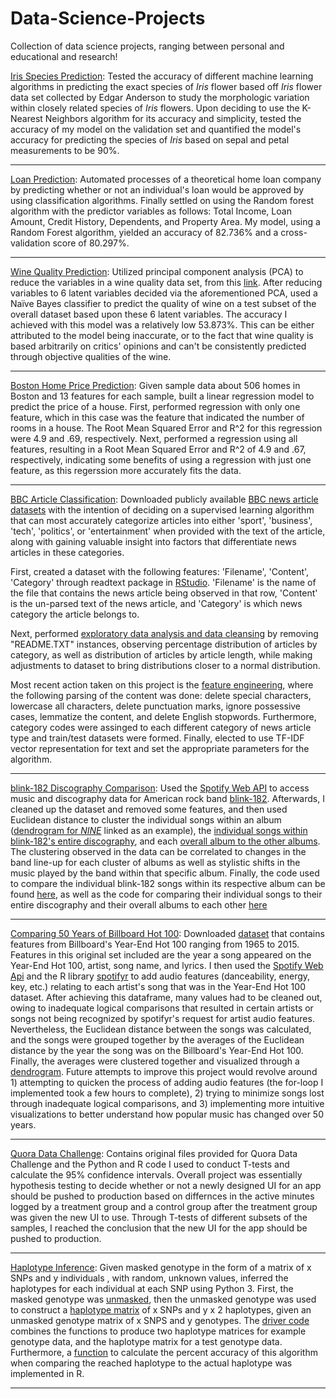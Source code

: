 # Data-Science-Projects
Collection of data science projects, ranging between personal and educational and research!

[Iris Species Prediction](https://github.com/ankushbharadwaj/Data-Science-Projects/tree/master/Iris%20Species%20Prediction): Tested the accuracy of different machine learning algorithms in predicting the exact species of *Iris* flower based off *Iris* flower data set collected by Edgar Anderson to study the morphologic variation within closely related species of *Iris* flowers. Upon deciding to use the K-Nearest Neighbors algorithm for its accuracy and simplicity, tested the accuracy of my model on the validation set and quantified the model's accuracy for predicting the species of *Iris* based on sepal and petal measurements to be 90%.

***********************************************************

[Loan Prediction](https://github.com/ankushbharadwaj/Data-Science-Projects/tree/master/Loan%20Prediction): Automated processes of a theoretical home loan company by predicting whether or not an individual's loan would be approved by using classification algorithms. Finally settled on using the Random forest algorithm with the predictor variables as follows: Total Income, Loan Amount, Credit History, Dependents, and Property Area. My model, using a Random Forest algorithm, yielded an accuracy of 82.736% and a cross-validation score of 80.297%. 

***********************************************************

[Wine Quality Prediction](https://github.com/ankushbharadwaj/Data-Science-Projects/tree/master/Wine%20Quality%20Prediction): Utilized principal component analysis (PCA) to reduce the variables in a wine quality data set, from this [link](https://archive.ics.uci.edu/ml/datasets/Wine+Quality). After reducing variables to 6 latent variables decided via the aforementioned PCA, used a Naïve Bayes classifier to predict the quality of wine on a test subset of the overall dataset based upon these 6 latent variables. The accuracy I achieved with this model was a relatively low 53.873%. This can be either attributed to the model being inaccurate, or to the fact that wine quality is based arbitrarily on critics' opinions and can't be consistently predicted through objective qualities of the wine. 

***********************************************************

[Boston Home Price Prediction](https://github.com/ankushbharadwaj/Data-Science-Projects/tree/master/Boston%20Home%20Price%20Prediction): Given sample data about 506 homes in Boston and 13 features for each sample, built a linear regression model to predict the price of a house. First, performed regression with only one feature, which in this case was the feature that indicated the number of rooms in a house. The Root Mean Squared Error and R^2 for this regression were 4.9 and .69, respectively. Next, performed a regression using all features, resulting in a Root Mean Squared Error and R^2 of 4.9 and .67, respectively, indicating some benefits of using a regression with just one feature, as this regerssion more accurately fits the data. 

***********************************************************

[BBC Article Classification](https://github.com/ankushbharadwaj/Data-Science-Projects/tree/master/BBC%20Article%20Classification): Downloaded publicly available [BBC news article datasets](http://mlg.ucd.ie/datasets/bbc.html) with the intention of deciding on a supervised learning algorithm that can most accurately categorize articles into either 'sport', 'business', 'tech', 'politics', or 'entertainment' when provided with the text of the article, along with gaining valuable insight into factors that differentiate news articles in these categories. 

First, created a dataset with the following features: 'Filename', 'Content', 'Category' through readtext package in [RStudio](https://github.com/ankushbharadwaj/Data-Science-Projects/blob/master/BBC%20Article%20Classification/dataset_creation.R). 'Filename' is the name of the file that contains the news article being observed in that row, 'Content' is the un-parsed text of the news article, and 'Category' is which news category the article belongs to. 

Next, performed [exploratory data analysis and data cleansing](https://github.com/ankushbharadwaj/Data-Science-Projects/blob/master/BBC%20Article%20Classification/EDA_bbc_article.ipynb) by removing "README.TXT" instances, observing percentage distribution of articles by category, as well as distribution of articles by article length, while making adjustments to dataset to bring distributions closer to a normal distribution. 

Most recent action taken on this project is the [feature engineering](https://github.com/ankushbharadwaj/Data-Science-Projects/blob/master/BBC%20Article%20Classification/bbc-articles-featureengineering.ipynb), where the following parsing of the content was done: delete special characters, lowercase all characters, delete punctuation marks, ignore possessive cases, lemmatize the content, and delete English stopwords. Furthermore, category codes were assinged to each different category of news article type and train/test datasets were formed. Finally, elected to use TF-IDF vector representation for text and set the appropriate parameters for the algorithm. 

***********************************************************

[blink-182 Discography Comparison](https://github.com/ankushbharadwaj/Data-Science-Projects/tree/master/blink-182%20Discography%20Comparison): Used the [Spotify Web API](https://developer.spotify.com/documentation/web-api/) to access music and discography data for American rock band [blink-182](https://en.wikipedia.org/wiki/Blink-182). Afterwards, I cleaned up the dataset and removed some features, and then used Euclidean distance to cluster the individual songs within an album ([dendrogram for *NINE*](https://github.com/ankushbharadwaj/Data-Science-Projects/blob/master/blink-182%20Discography%20Comparison/Rplot%20-%20nine.jpeg) linked as an example), the [individual songs within blink-182's entire discography](https://github.com/ankushbharadwaj/Data-Science-Projects/blob/master/blink-182%20Discography%20Comparison/album%20overall%20song%20comparison.jpeg), and each [overall album to the other albums](https://github.com/ankushbharadwaj/Data-Science-Projects/blob/master/blink-182%20Discography%20Comparison/album%20overall%20comparison%20average.jpeg). The clustering observed in the data can be correlated to changes in the band line-up for each cluster of albums as well as stylistic shifts in the music played by the band within that specific album. Finally, the code used to compare the individual blink-182 songs within its respective album can be found [here](https://github.com/ankushbharadwaj/Data-Science-Projects/blob/master/blink-182%20Discography%20Comparison/blink-182%20album%20individual%20comparison.R), as well as the code for comparing their individual songs to their entire discography and their overall albums to each other [here](https://github.com/ankushbharadwaj/Data-Science-Projects/blob/master/blink-182%20Discography%20Comparison/blink-182%20album%20overall%20comparison.R)

***********************************************************

[Comparing 50 Years of Billboard Hot 100](https://github.com/ankushbharadwaj/Data-Science-Projects/tree/master/Comparing%2050%20Years%20of%20Billboard%20Hot%20100): Downloaded [dataset](https://www.kaggle.com/rakannimer/billboard-lyrics) that contains features from Billboard's Year-End Hot 100 ranging from 1965 to 2015. Features in this original set included are the year a song appeared on the Year-End Hot 100, artist, song name, and lyrics. I then used the [Spotify Web Api](https://developer.spotify.com/documentation/web-api/) and the R library [spotifyr](https://github.com/charlie86/spotifyr) to add audio features (danceability, energy, key, etc.) relating to each artist's song that was in the Year-End Hot 100 dataset. After achieving this dataframe, many values had to be cleaned out, owing to inadequate logical comparisons that resulted in certain artists or songs not being recognized by spotifyr's request for artist audio features. Nevertheless, the Euclidean distance between the songs was calculated, and the songs were grouped together by the averages of the Euclidean distance by the year the song was on the Billboard's Year-End Hot 100. Finally, the averages were clustered together and visualized through a [dendrogram](https://github.com/ankushbharadwaj/Data-Science-Projects/blob/master/Comparing%2050%20Years%20of%20Billboard%20Hot%20100/billboard_dend_1.pdf). Future attempts to improve this project would revolve around 1) attempting to quicken the process of adding audio features (the for-loop I implemented took a few hours to complete), 2) trying to minimize songs lost through inadequate logical comparisons, and 3) implementing more intuitive visualizations to better understand how popular music has changed over 50 years. 

***********************************************************

[Quora Data Challenge](https://github.com/ankushbharadwaj/Data-Science-Projects/tree/master/Quora%20Data%20Challenge): Contains original files provided for Quora Data Challenge and the Python and R code I used to conduct T-tests and calculate the 95% confidence intervals. Overall project was essentially hypothesis testing to decide whether or not a newly designed UI for an app should be pushed to production based on differnces in the active minutes logged by a treatment group and a control group after the treatment group was given the new UI to use. Through T-tests of different subsets of the samples, I reached the conclusion that the new UI for the app should be pushed to production. 

***********************************************************

[Haplotype Inference](https://github.com/ankushbharadwaj/Data-Science-Projects/tree/master/Haplotype%20Inference): Given masked genotype in the form of a matrix of x SNPs and y individuals , with random, unknown values, inferred the haplotypes for each individual at each SNP using Python 3. First, the masked genotype was [unmasked](https://github.com/ankushbharadwaj/Data-Science-Projects/blob/master/Haplotype%20Inference/unmask_genotype.py), then the unmasked genotype was used to construct a [haplotype matrix](https://github.com/ankushbharadwaj/Data-Science-Projects/blob/master/Haplotype%20Inference/produce_haplotype_matrix.py) of x SNPs and y x 2 haplotypes, given an unmasked genotype matrix of x SNPS and y genotypes. The [driver code](https://github.com/ankushbharadwaj/Data-Science-Projects/blob/master/Haplotype%20Inference/driver_code.py) combines the functions to produce two haplotype matrices for example genotype data, and the haplotype matrix for a test genotype data. Furthermore, a [function](https://github.com/ankushbharadwaj/Data-Science-Projects/blob/master/Haplotype%20Inference/haplotype_accuracy.R) to calculate the percent accuracy of this algorithm when comparing the reached haplotype to the actual haplotype was implemented in R. 

***********************************************************
